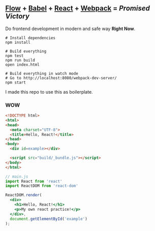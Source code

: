 [Flow] + [Babel] + [React] + [Webpack] = *Promised Victory*
--------
Do frontend development in modern and safe way **Right Now**.

[Flow]: http://flowtype.org/
[Babel]: https://babeljs.io/
[React]: https://facebook.github.io/react/
[Webpack]: https://webpack.github.io/

```shell
# Install dependencies
npm install

# Build everything
npm test
npm run build
open index.html

# Build everything in watch mode
# Go to http://localhost:8080/webpack-dev-server/
npm start
```

I made this repo to use this as boilerplate.

### WOW
```html
<!DOCTYPE html>
<html>
<head>
  <meta charset="UTF-8">
  <title>Hello, React!</title>
</head>
<body>
  <div id=example></div>

  <script src="build/_bundle.js"></script>
</body>
</html>
```
```jsx
// main.js
import React from 'react'
import ReactDOM from 'react-dom'

ReactDOM.render(
  <div>
    <h1>Hello, React!</h1>
    <p>My own react practice!</p>
  </div>,
  document.getElementById('example')
);
```

